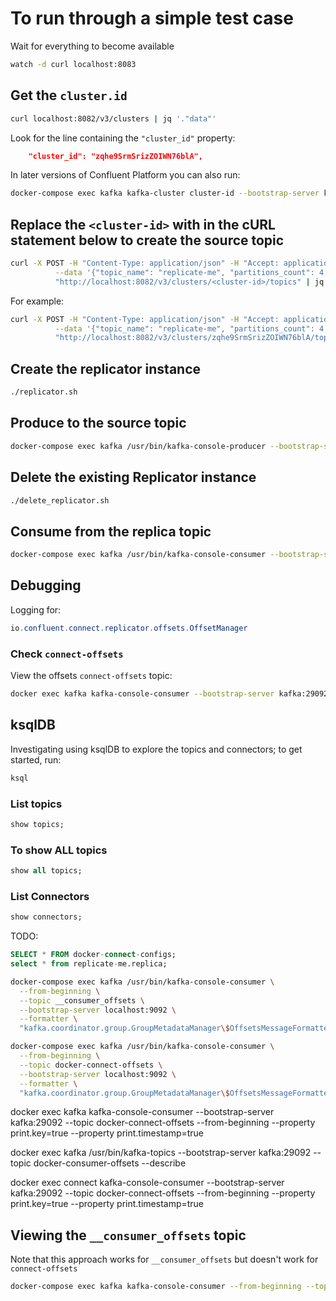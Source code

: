 # To run through a simple test case

Wait for everything to become available

```bash
watch -d curl localhost:8083
```

## Get the `cluster.id`

```bash
curl localhost:8082/v3/clusters | jq '."data"'
```

Look for the line containing the `"cluster_id"` property:

```json
    "cluster_id": "zqhe9SrmSrizZOIWN76blA",
```

In later versions of Confluent Platform you can also run:

```bash
docker-compose exec kafka kafka-cluster cluster-id --bootstrap-server kafka:29092
```

## Replace the `<cluster-id>` with in the cURL statement below to create the source topic

```bash
curl -X POST -H "Content-Type: application/json" -H "Accept: application/json" \
          --data '{"topic_name": "replicate-me", "partitions_count": 4, "replication_factor": 1}' \
          "http://localhost:8082/v3/clusters/<cluster-id>/topics" | jq
```

For example:

```bash
curl -X POST -H "Content-Type: application/json" -H "Accept: application/json" \
          --data '{"topic_name": "replicate-me", "partitions_count": 4, "replication_factor": 1}' \
          "http://localhost:8082/v3/clusters/zqhe9SrmSrizZOIWN76blA/topics" | jq
```

## Create the replicator instance

```bash
./replicator.sh
```

## Produce to the source topic

```bash
docker-compose exec kafka /usr/bin/kafka-console-producer --bootstrap-server kafka:29092 --topic replicate-me
```

## Delete the existing Replicator instance

```bash
./delete_replicator.sh
```

## Consume from the replica topic

```bash
docker-compose exec kafka /usr/bin/kafka-console-consumer --bootstrap-server kafka:29092 --topic replicate-me.replica --from-beginning
```

## Debugging

Logging for:

```java
io.confluent.connect.replicator.offsets.OffsetManager
```

### Check `connect-offsets`

View the offsets `connect-offsets` topic:

```bash
docker exec kafka kafka-console-consumer --bootstrap-server kafka:29092 --topic connect-offsets --from-beginning --property print.key=true --property print.timestamp=true
```

## ksqlDB

Investigating using ksqlDB to explore the topics and connectors; to get started, run:

```bash
ksql
```

### List topics

```sql
show topics;
```

### To show ALL topics

```sql
show all topics;
```

### List Connectors

```sql
show connectors;
```

TODO:

```sql
SELECT * FROM docker-connect-configs;
select * from replicate-me.replica;
```

```bash
docker-compose exec kafka /usr/bin/kafka-console-consumer \
  --from-beginning \
  --topic __consumer_offsets \
  --bootstrap-server localhost:9092 \
  --formatter \
  "kafka.coordinator.group.GroupMetadataManager\$OffsetsMessageFormatter"
```

```bash
docker-compose exec kafka /usr/bin/kafka-console-consumer \
  --from-beginning \
  --topic docker-connect-offsets \
  --bootstrap-server localhost:9092 \
  --formatter \
  "kafka.coordinator.group.GroupMetadataManager\$OffsetsMessageFormatter"
```

docker exec kafka kafka-console-consumer --bootstrap-server kafka:29092 --topic docker-connect-offsets --from-beginning --property print.key=true --property print.timestamp=true

docker exec kafka /usr/bin/kafka-topics --bootstrap-server kafka:29092 --topic docker-consumer-offsets --describe


docker exec connect kafka-console-consumer --bootstrap-server kafka:29092 --topic docker-connect-offsets --from-beginning --property print.key=true --property print.timestamp=true


## Viewing the `__consumer_offsets` topic

Note that this approach works for `__consumer_offsets` but doesn't work for `connect-offsets`

```bash
docker-compose exec kafka kafka-console-consumer --from-beginning --topic __consumer_offsets --bootstrap-server kafka:29092 --formatter "kafka.coordinator.group.GroupMetadataManager\$OffsetsMessageFormatter"
```



